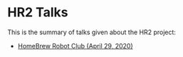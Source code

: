 # HR2 Talks

This is the summary of talks given about the HR2 project:

* [HomeBrew Robot Club (April 29, 2020)](2020_04_23_HBRC/README.md)

  